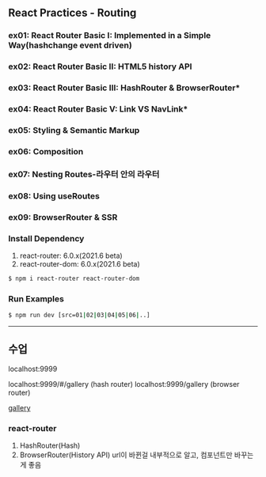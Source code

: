 ## React Practices - Routing

### ex01: React Router Basic I: Implemented in a Simple Way(hashchange event driven)
### ex02: React Router Basic II: HTML5 history API
### ex03: React Router Basic III: HashRouter &amp; BrowserRouter*
### ex04: React Router Basic V: Link VS NavLink*
### ex05: Styling &amp; Semantic Markup
### ex06: Composition
### ex07: Nesting Routes-라우터 안의 라우터
### ex08: Using useRoutes
### ex09: BrowserRouter & SSR

### Install Dependency
1. react-router: 6.0.x(2021.6 beta)
2. react-router-dom: 6.0.x(2021.6 beta)

```bash
$ npm i react-router react-router-dom
```

### Run Examples
```bash
$ npm run dev [src=01|02|03|04|05|06|..]
```

---
## 수업
localhost:9999

localhost:9999/#/gallery    (hash router)
localhost:9999/gallery      (browser router)

<a href='#/gallery'>gallery</a>



### react-router
1. HashRouter(Hash)
2. BrowserRouter(History API)
    url이 바뀐걸 내부적으로 알고, 컴포넌트만 바꾸는게 좋음